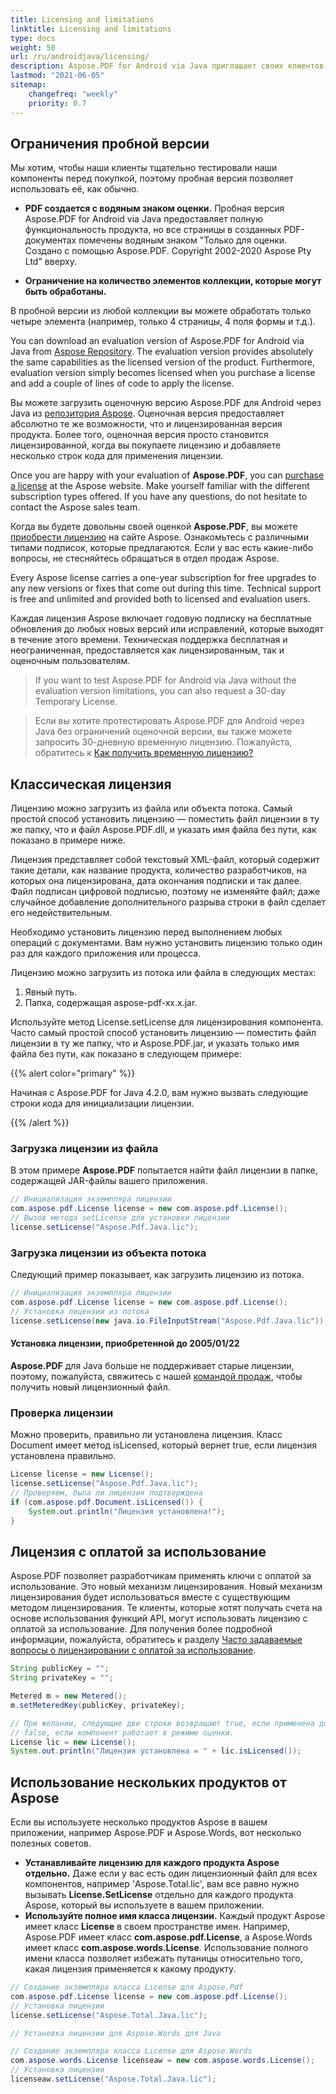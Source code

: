 ```yaml
---
title: Licensing and limitations
linktitle: Licensing and limitations
type: docs
weight: 50
url: /ru/androidjava/licensing/
description: Aspose.PDF for Android via Java приглашает своих клиентов приобрести Классическую лицензию и Лицензию с учетом использования. Также используйте ограниченную лицензию для более полного изучения продукта.
lastmod: "2021-06-05"
sitemap:
    changefreq: "weekly"
    priority: 0.7
---
```


## Ограничения пробной версии

Мы хотим, чтобы наши клиенты тщательно тестировали наши компоненты перед покупкой, поэтому пробная версия позволяет использовать её, как обычно.

- **PDF создается с водяным знаком оценки.** Пробная версия Aspose.PDF for Android via Java предоставляет полную функциональность продукта, но все страницы в созданных PDF-документах помечены водяным знаком "Только для оценки. Создано с помощью Aspose.PDF. Copyright 2002-2020 Aspose Pty Ltd" вверху.

- **Ограничение на количество элементов коллекции, которые могут быть обработаны.**

В пробной версии из любой коллекции вы можете обработать только четыре элемента (например, только 4 страницы, 4 поля формы и т.д.).

You can download an evaluation version of Aspose.PDF for Android via Java from [Aspose Repository](https://repository.aspose.com/webapp/#/artifacts/browse/tree/General/repo/com/aspose/aspose-pdf). The evaluation version provides absolutely the same capabilities as the licensed version of the product. Furthermore, evaluation version simply becomes licensed when you purchase a license and add a couple of lines of code to apply the license.

Вы можете загрузить оценочную версию Aspose.PDF для Android через Java из [репозитория Aspose](https://repository.aspose.com/webapp/#/artifacts/browse/tree/General/repo/com/aspose/aspose-pdf). Оценочная версия предоставляет абсолютно те же возможности, что и лицензированная версия продукта. Более того, оценочная версия просто становится лицензированной, когда вы покупаете лицензию и добавляете несколько строк кода для применения лицензии.

Once you are happy with your evaluation of **Aspose.PDF**, you can [purchase a license](https://purchase.aspose.com/) at the Aspose website. Make yourself familiar with the different subscription types offered. If you have any questions, do not hesitate to contact the Aspose sales team.

Когда вы будете довольны своей оценкой **Aspose.PDF**, вы можете [приобрести лицензию](https://purchase.aspose.com/) на сайте Aspose. Ознакомьтесь с различными типами подписок, которые предлагаются. Если у вас есть какие-либо вопросы, не стесняйтесь обращаться в отдел продаж Aspose.

Every Aspose license carries a one-year subscription for free upgrades to any new versions or fixes that come out during this time. Technical support is free and unlimited and provided both to licensed and evaluation users.

Каждая лицензия Aspose включает годовую подписку на бесплатные обновления до любых новых версий или исправлений, которые выходят в течение этого времени. Техническая поддержка бесплатная и неограниченная, предоставляется как лицензированным, так и оценочным пользователям.

>If you want to test Aspose.PDF for Android via Java without the evaluation version limitations, you can also request a 30-day Temporary License.

>Если вы хотите протестировать Aspose.PDF для Android через Java без ограничений оценочной версии, вы также можете запросить 30-дневную временную лицензию.
 Пожалуйста, обратитесь к [Как получить временную лицензию?](https://purchase.aspose.com/temporary-license)

## Классическая лицензия

Лицензию можно загрузить из файла или объекта потока. Самый простой способ установить лицензию — поместить файл лицензии в ту же папку, что и файл Aspose.PDF.dll, и указать имя файла без пути, как показано в примере ниже.

Лицензия представляет собой текстовый XML-файл, который содержит такие детали, как название продукта, количество разработчиков, на которых она лицензирована, дата окончания подписки и так далее. Файл подписан цифровой подписью, поэтому не изменяйте файл; даже случайное добавление дополнительного разрыва строки в файл сделает его недействительным.

Необходимо установить лицензию перед выполнением любых операций с документами. Вам нужно установить лицензию только один раз для каждого приложения или процесса.

Лицензию можно загрузить из потока или файла в следующих местах:

1. Явный путь.
1. Папка, содержащая aspose-pdf-xx.x.jar.

Используйте метод License.setLicense для лицензирования компонента. Часто самый простой способ установить лицензию — поместить файл лицензии в ту же папку, что и Aspose.PDF.jar, и указать только имя файла без пути, как показано в следующем примере:

{{% alert color="primary" %}}

Начиная с Aspose.PDF for Java 4.2.0, вам нужно вызвать следующие строки кода для инициализации лицензии.

{{% /alert %}}

### Загрузка лицензии из файла

В этом примере **Aspose.PDF** попытается найти файл лицензии в папке, содержащей JAR-файлы вашего приложения.

```java
// Инициализация экземпляра лицензии
com.aspose.pdf.License license = new com.aspose.pdf.License();
// Вызов метода setLicense для установки лицензии
license.setLicense("Aspose.Pdf.Java.lic");
```

### Загрузка лицензии из объекта потока

Следующий пример показывает, как загрузить лицензию из потока.

```java
// Инициализация экземпляра лицензии
com.aspose.pdf.License license = new com.aspose.pdf.License();
// Установка лицензии из потока
license.setLicense(new java.io.FileInputStream("Aspose.Pdf.Java.lic"));
```

#### Установка лицензии, приобретенной до 2005/01/22
**Aspose.PDF** для Java больше не поддерживает старые лицензии, поэтому, пожалуйста, свяжитесь с нашей [командой продаж](https://company.aspose.com/contact), чтобы получить новый лицензионный файл.

### Проверка лицензии

Можно проверить, правильно ли установлена лицензия. Класс Document имеет метод isLicensed, который вернет true, если лицензия установлена правильно.

```java
License license = new License();
license.setLicense("Aspose.Pdf.Java.lic");
// Проверяем, была ли лицензия подтверждена
if (com.aspose.pdf.Document.isLicensed()) {
    System.out.println("Лицензия установлена!");
}
```
## Лицензия с оплатой за использование

Aspose.PDF позволяет разработчикам применять ключи с оплатой за использование. Это новый механизм лицензирования. Новый механизм лицензирования будет использоваться вместе с существующим методом лицензирования. Те клиенты, которые хотят получать счета на основе использования функций API, могут использовать лицензию с оплатой за использование. Для получения более подробной информации, пожалуйста, обратитесь к разделу [Часто задаваемые вопросы о лицензировании с оплатой за использование](https://purchase.aspose.com/faqs/licensing/metered).

```java
String publicKey = "";
String privateKey = "";

Metered m = new Metered();
m.setMeteredKey(publicKey, privateKey);

// При желании, следующие две строки возвращают true, если применена допустимая лицензия;
// false, если компонент работает в режиме оценки.
License lic = new License();
System.out.println("Лицензия установлена = " + lic.isLicensed());
```

## Использование нескольких продуктов от Aspose

Если вы используете несколько продуктов Aspose в вашем приложении, например Aspose.PDF и Aspose.Words, вот несколько полезных советов.

- **Устанавливайте лицензию для каждого продукта Aspose отдельно.** Даже если у вас есть один лицензионный файл для всех компонентов, например 'Aspose.Total.lic', вам все равно нужно вызывать **License.SetLicense** отдельно для каждого продукта Aspose, который вы используете в вашем приложении.
- **Используйте полное имя класса лицензии.** Каждый продукт Aspose имеет класс **License** в своем пространстве имен. Например, Aspose.PDF имеет класс **com.aspose.pdf.License**, а Aspose.Words имеет класс **com.aspose.words.License**. Использование полного имени класса позволяет избежать путаницы относительно того, какая лицензия применяется к какому продукту.

```java
// Создание экземпляра класса License для Aspose.Pdf
com.aspose.pdf.License license = new com.aspose.pdf.License();
// Установка лицензии
license.setLicense("Aspose.Total.Java.lic");

// Установка лицензии для Aspose.Words для Java

// Создание экземпляра класса License для Aspose.Words
com.aspose.words.License licenseaw = new com.aspose.words.License();
// Установка лицензии
licenseaw.setLicense("Aspose.Total.Java.lic");
```